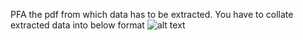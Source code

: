 PFA the pdf from which data has to be extracted.
You have to collate extracted data into below format
![alt text](https://github.com/[dislu]/[personal-projects]/image.png?raw=true)
